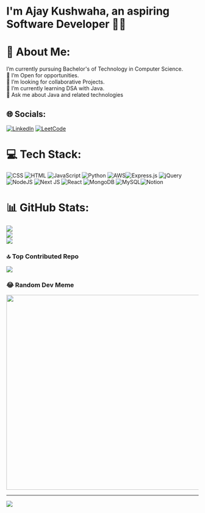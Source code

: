  # I'm Ajay Kushwaha, an aspiring Software Developer 👨‍💻


# 💫 About Me:
I’m currently pursuing Bachelor's of Technology in Computer Science. <br>👯 I’m Open for opportunities. <br>🤝 I’m looking for collaborative Projects. <br>🌱 I’m currently learning DSA with Java.<br>💬 Ask me about Java and related technologies <br>

## 🌐 Socials:
[![LinkedIn](https://img.shields.io/badge/LinkedIn-%230077B5.svg?logo=linkedin&logoColor=white)](https://www.linkedin.com/in/ajay-kushwaha1/)
[![LeetCode](https://img.shields.io/badge/LeetCode-%0000000.svg?logo=leetcode&logoColor=red)](https://leetcode.com/Ajay_kushwaha123/)

# 💻 Tech Stack:
![CSS](https://img.shields.io/badge/css-%231572B6.svg?style=for-the-badge&logo=css&logoColor=white) ![HTML](https://img.shields.io/badge/html-%23E34F26.svg?style=for-the-badge&logo=html&logoColor=white) ![JavaScript](https://img.shields.io/badge/javascript-%23323330.svg?style=for-the-badge&logo=javascript&logoColor=%23F7DF1E) ![Python](https://img.shields.io/badge/python-3670A0?style=for-the-badge&logo=python&logoColor=ffdd54) ![AWS](https://img.shields.io/badge/AWS-%23FF9900.svg?style=for-the-badge&logo=amazon-aws&logoColor=white)![Express.js](https://img.shields.io/badge/express.js-%23404d59.svg?style=for-the-badge&logo=express&logoColor=%2361DAFB) ![jQuery](https://img.shields.io/badge/jquery-%230769AD.svg?style=for-the-badge&logo=jquery&logoColor=white)![NodeJS](https://img.shields.io/badge/node.js-6DA55F?style=for-the-badge&logo=node.js&logoColor=white) ![Next JS](https://img.shields.io/badge/Next-black?style=for-the-badge&logo=next.js&logoColor=white) ![React](https://img.shields.io/badge/react-%2320232a.svg?style=for-the-badge&logo=react&logoColor=%2361DAFB) ![MongoDB](https://img.shields.io/badge/MongoDB-%234ea94b.svg?style=for-the-badge&logo=mongodb&logoColor=white) ![MySQL](https://img.shields.io/badge/mysql-%2300f.svg?style=for-the-badge&logo=mysql&logoColor=white)![Notion](https://img.shields.io/badge/Notion-%23000000.svg?style=for-the-badge&logo=notion&logoColor=white) 
# 📊 GitHub Stats:
![](https://github-readme-stats.vercel.app/api?username=ajaykushwaha123&theme=merko&hide_border=false&include_all_commits=true&count_private=true)<br/>
![](https://github-readme-streak-stats.herokuapp.com/?user=ajaykushwaha123&theme=merko&hide_border=false)<br/>
![](https://github-readme-stats.vercel.app/api/top-langs/?username=ajaykushwaha123&theme=merko&hide_border=false&include_all_commits=true&count_private=true&layout=compact)

### 🔝 Top Contributed Repo
![](https://github-contributor-stats.vercel.app/api?username=ajaykushwaha123&limit=5&theme=dark&combine_all_yearly_contributions=true)

### 😂 Random Dev Meme
<img src="https://rm.up.railway.app/" width="512px"/>

---
[![](https://visitcount.itsvg.in/api?id=ajaykushwaha123&icon=0&color=0)](https://visitcount.itsvg.in)

